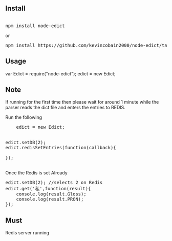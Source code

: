 Install
-------

<pre>

npm install node-edict
</pre>

or

<pre>
npm install https://github.com/kevincobain2000/node-edict/tarball/master
</pre>

Usage
-----

var Edict = require("node-edict");
edict = new Edict;

Note
-----

If running for the first time then please wait for around 1 minute while the parser reads the dict file and enters the entries to 
REDIS.

Run the following

<pre>
    edict = new Edict;


edict.setDB(2);
edict.redisSetEntries(function(callback){
    
});

</pre>

Once the Redis is set Already

<pre>
edict.setDB(2); //selects 2 on Redis
edict.get('私',function(result){ 
    console.log(result.Gloss);
    console.log(result.PRON);
}); 
</pre>

Must 
----

Redis server running

